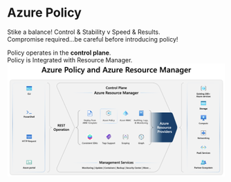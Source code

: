 # Azure Policy 
Stike a balance! Control & Stability v Speed & Results.   
Compromise required...be careful before introducing policy!  

Policy operates in the **control plane**.   
Policy is Integrated with Resource Manager. 
![Policy is Integrated with Resource Manager](/Azure/azure-management/azure-policy-and-resource-manager.png)

